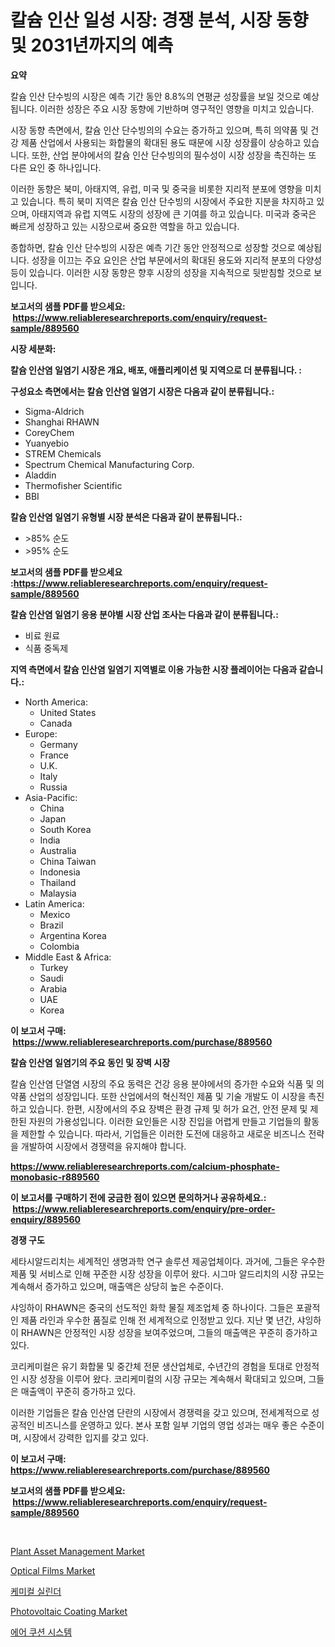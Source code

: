 <p><h1>칼슘 인산 일성 시장: 경쟁 분석, 시장 동향 및 2031년까지의 예측</h1></p><p><strong>요약</strong></p>
<p><p>칼슘 인산 단수빙의 시장은 예측 기간 동안 8.8%의 연평균 성장률을 보일 것으로 예상됩니다. 이러한 성장은 주요 시장 동향에 기반하며 영구적인 영향을 미치고 있습니다.</p><p>시장 동향 측면에서, 칼슘 인산 단수빙의의 수요는 증가하고 있으며, 특히 의약품 및 건강 제품 산업에서 사용되는 화합물의 확대된 용도 때문에 시장 성장률이 상승하고 있습니다. 또한, 산업 분야에서의 칼슘 인산 단수빙의의 필수성이 시장 성장을 촉진하는 또 다른 요인 중 하나입니다.</p><p>이러한 동향은 북미, 아태지역, 유럽, 미국 및 중국을 비롯한 지리적 분포에 영향을 미치고 있습니다. 특히 북미 지역은 칼슘 인산 단수빙의 시장에서 주요한 지분을 차지하고 있으며, 아태지역과 유럽 지역도 시장의 성장에 큰 기여를 하고 있습니다. 미국과 중국은 빠르게 성장하고 있는 시장으로써 중요한 역할을 하고 있습니다.</p><p>종합하면, 칼슘 인산 단수빙의 시장은 예측 기간 동안 안정적으로 성장할 것으로 예상됩니다. 성장을 이끄는 주요 요인은 산업 부문에서의 확대된 용도와 지리적 분포의 다양성 등이 있습니다. 이러한 시장 동향은 향후 시장의 성장을 지속적으로 뒷받침할 것으로 보입니다.</p></p>
<p><strong>보고서의 샘플 PDF를 받으세요: &nbsp;<a href="https://www.reliableresearchreports.com/enquiry/request-sample/889560">https://www.reliableresearchreports.com/enquiry/request-sample/889560</a></strong></p>
<p><strong>시장 세분화:</strong></p>
<p><strong> 칼슘 인산염 일염기 시장은 개요, 배포, 애플리케이션 및 지역으로 더 분류됩니다. :</strong></p>
<p><strong>구성요소 측면에서는 칼슘 인산염 일염기 시장은 다음과 같이 분류됩니다.:</strong></p>
<p><ul><li>Sigma-Aldrich</li><li>Shanghai RHAWN</li><li>CoreyChem</li><li>Yuanyebio</li><li>STREM Chemicals</li><li>Spectrum Chemical Manufacturing Corp.</li><li>Aladdin</li><li>Thermofisher Scientific</li><li>BBI</li></ul></p>
<p><strong> 칼슘 인산염 일염기 유형별 시장 분석은 다음과 같이 분류됩니다.:</strong></p>
<p><ul><li>>85% 순도</li><li>>95% 순도</li></ul></p>
<p><strong>보고서의 샘플 PDF를 받으세요 :<a href="https://www.reliableresearchreports.com/enquiry/request-sample/889560">https://www.reliableresearchreports.com/enquiry/request-sample/889560</a></strong></p>
<p><strong> 칼슘 인산염 일염기 응용 분야별 시장 산업 조사는 다음과 같이 분류됩니다.:</strong></p>
<p><ul><li>비료 원료</li><li>식품 중독제</li></ul></p>
<p><strong>지역 측면에서 칼슘 인산염 일염기 지역별로 이용 가능한 시장 플레이어는 다음과 같습니다.:</strong></p>
<p><ul>
    <li>
        North America:
        <ul>
            <li>United States</li>
            <li>Canada</li>
        </ul>
    </li>
    <li>
        Europe:
        <ul>
            <li>Germany</li>
            <li>France</li>
            <li>U.K.</li>
            <li>Italy</li>
            <li>Russia</li>
        </ul>
    </li>
    <li>
        Asia-Pacific:
        <ul>
            <li>China</li>
            <li>Japan</li>
            <li>South Korea</li>
            <li>India</li>
            <li>Australia</li>
            <li>China Taiwan</li>
            <li>Indonesia</li>
            <li>Thailand</li>
            <li>Malaysia</li>
        </ul>
    </li>
    <li>
        Latin America:
        <ul>
            <li>Mexico</li>
            <li>Brazil</li>
            <li>Argentina Korea</li>
            <li>Colombia</li>
        </ul>
    </li>
    <li>
        Middle East & Africa:
        <ul>
            <li>Turkey</li>
            <li>Saudi</li>
            <li>Arabia</li>
            <li>UAE</li>
            <li>Korea</li>
        </ul>
    </li>
    </ul></p>
<p><strong>이 보고서 구매: &nbsp;<a href="https://www.reliableresearchreports.com/purchase/889560">https://www.reliableresearchreports.com/purchase/889560</a></strong></p>
<p><strong>칼슘 인산염 일염기의 주요 동인 및 장벽 시장</strong></p>
<p><p>칼슘 인산염 단열염 시장의 주요 동력은 건강 응용 분야에서의 증가한 수요와 식품 및 의약품 산업의 성장입니다. 또한 산업에서의 혁신적인 제품 및 기술 개발도 이 시장을 촉진하고 있습니다. 한편, 시장에서의 주요 장벽은 환경 규제 및 허가 요건, 안전 문제 및 제한된 자원의 가용성입니다. 이러한 요인들은 시장 진입을 어렵게 만들고 기업들의 활동을 제한할 수 있습니다. 따라서, 기업들은 이러한 도전에 대응하고 새로운 비즈니스 전략을 개발하여 시장에서 경쟁력을 유지해야 합니다.</p></p>
<p><strong><a href="https://www.reliableresearchreports.com/calcium-phosphate-monobasic-r889560">https://www.reliableresearchreports.com/calcium-phosphate-monobasic-r889560</a></strong></p>
<p><strong>이 보고서를 구매하기 전에 궁금한 점이 있으면 문의하거나 공유하세요.: &nbsp;<a href="https://www.reliableresearchreports.com/enquiry/pre-order-enquiry/889560">https://www.reliableresearchreports.com/enquiry/pre-order-enquiry/889560</a></strong></p>
<p><strong>경쟁 구도</strong></p>
<p><p>세타시알드리치는 세계적인 생명과학 연구 솔루션 제공업체이다. 과거에, 그들은 우수한 제품 및 서비스로 인해 꾸준한 시장 성장을 이루어 왔다. 시그마 알드리치의 시장 규모는 계속해서 증가하고 있으며, 매출액은 상당히 높은 수준이다.</p><p>샤잉하이 RHAWN은 중국의 선도적인 화학 물질 제조업체 중 하나이다. 그들은 포괄적인 제품 라인과 우수한 품질로 인해 전 세계적으로 인정받고 있다. 지난 몇 년간, 샤잉하이 RHAWN은 안정적인 시장 성장을 보여주었으며, 그들의 매출액은 꾸준히 증가하고 있다.</p><p>코리케미컬은 유기 화합물 및 중간체 전문 생산업체로, 수년간의 경험을 토대로 안정적인 시장 성장을 이루어 왔다. 코리케미컬의 시장 규모는 계속해서 확대되고 있으며, 그들은 매출액이 꾸준히 증가하고 있다.</p><p>이러한 기업들은 칼슘 인산염 단란의 시장에서 경쟁력을 갖고 있으며, 전세계적으로 성공적인 비즈니스를 운영하고 있다. 본사 포함 일부 기업의 영업 성과는 매우 좋은 수준이며, 시장에서 강력한 입지를 갖고 있다.</p></p>
<p><strong>이 보고서 구매: &nbsp; <a href="https://www.reliableresearchreports.com/purchase/889560">https://www.reliableresearchreports.com/purchase/889560</a></strong></p>
<p><strong>보고서의 샘플 PDF를 받으세요: &nbsp;<a href="https://www.reliableresearchreports.com/enquiry/request-sample/889560">https://www.reliableresearchreports.com/enquiry/request-sample/889560</a></strong><strong></strong></p>
<p>&nbsp;</p>
<p><p><a href="https://github.com/julyju69/Market-Research-Report-List-2/blob/main/plant-asset-management-market.md">Plant Asset Management Market</a></p><p><a href="https://issuu.com/reportprime-2/docs/optical-films-market-size-2030.pptx">Optical Films Market</a></p><p><a href="https://github.com/JackieFauhey9089475/Market-Research-Report-List-1/blob/main/610803223594.md">케미컬 실린더</a></p><p><a href="https://github.com/gdfhhhj/Market-Research-Report-List-4/blob/main/photovoltaic-coating-market.md">Photovoltaic Coating Market</a></p><p><a href="https://github.com/Howaoole34545/Market-Research-Report-List-1/blob/main/594362023593.md">에어 쿠션 시스템</a></p></p>